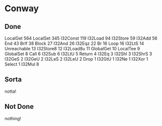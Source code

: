 # Conway

## Done

LocalGet    564
LocalSet    345
I32Const    119
I32Load     94
I32Store    59
I32Add      56
End         43
BrIf        38
Block       27
I32And      26
I32Eqz      22
Br          16
Loop        16
I32LtS      14
Unreachable 13
I32Store8   12
I32Load8u   11
GlobalGet   10
LocalTee    9
GlobalSet   8
Call        6
I32Sub      6
I32LtU      5
Return      4
I32Eq       3
I32Shl      3
I32ShrS     3
I32GeS      2
I32GeU      2
I32LeS      2
I32LeU      2
Drop        1
I32GtU      1
I32Ne       1
I32Xor      1
Select      1
I32Mul      8

## Sorta

notta!

## Not Done

nothing!
